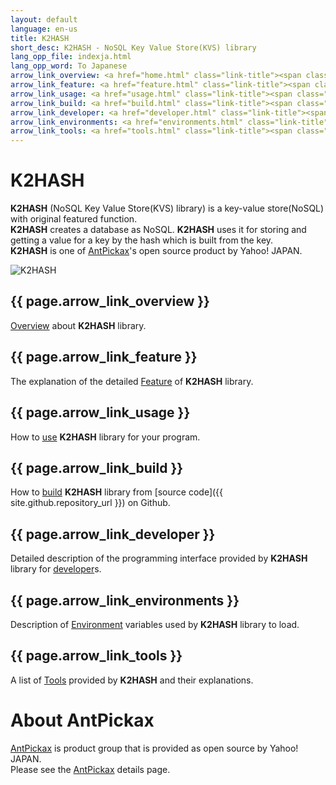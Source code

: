 ```yaml
---
layout: default
language: en-us
title: K2HASH
short_desc: K2HASH - NoSQL Key Value Store(KVS) library
lang_opp_file: indexja.html
lang_opp_word: To Japanese
arrow_link_overview: <a href="home.html" class="link-title"><span class="arrow-base link-arrow-right"></span>Overview</a>
arrow_link_feature: <a href="feature.html" class="link-title"><span class="arrow-base link-arrow-right"></span>Feature</a>
arrow_link_usage: <a href="usage.html" class="link-title"><span class="arrow-base link-arrow-right"></span>Usage</a>
arrow_link_build: <a href="build.html" class="link-title"><span class="arrow-base link-arrow-right"></span>Build</a>
arrow_link_developer: <a href="developer.html" class="link-title"><span class="arrow-base link-arrow-right"></span>Developer</a>
arrow_link_environments: <a href="environments.html" class="link-title"><span class="arrow-base link-arrow-right"></span>Environments</a>
arrow_link_tools: <a href="tools.html" class="link-title"><span class="arrow-base link-arrow-right"></span>Tools</a>
---
```


# **K2HASH**
**K2HASH** (NoSQL Key Value Store(KVS) library) is a key-value store(NoSQL) with original featured function.  
**K2HASH** creates a database as NoSQL. **K2HASH** uses it for storing and getting a value for a key by the hash which is built from the key.  
**K2HASH** is one of [AntPickax](https://antpick.ax/)'s open source product by Yahoo! JAPAN.  

![K2HASH](images/top_k2hash.png)

## {{ page.arrow_link_overview }}
[Overview](home.html) about **K2HASH** library.

## {{ page.arrow_link_feature }}
The explanation of the detailed [Feature](feature.html) of **K2HASH** library.

## {{ page.arrow_link_usage }}
How to [use](usage.html) **K2HASH** library for your program.

## {{ page.arrow_link_build }}
How to [build](build.html) **K2HASH** library from [source code]({{ site.github.repository_url }}) on Github.

## {{ page.arrow_link_developer }}
Detailed description of the programming interface provided by **K2HASH** library for [developer](developer.html)s.

## {{ page.arrow_link_environments }}
Description of [Environment](environments.html) variables used by **K2HASH** library to load.

## {{ page.arrow_link_tools }}
A list of [Tools](tools.html) provided by **K2HASH** and their explanations.

# **About AntPickax**
[AntPickax](https://antpick.ax/) is product group that is provided as open source by Yahoo! JAPAN.  
Please see the [AntPickax](https://antpick.ax/) details page.
